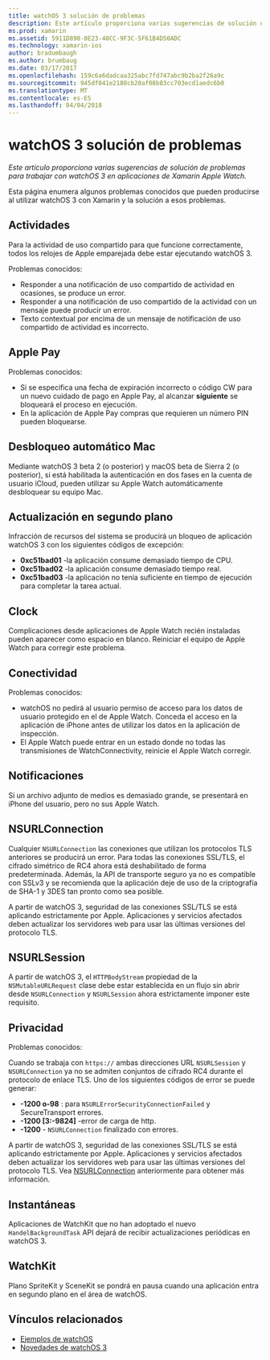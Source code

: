 ```yaml
---
title: watchOS 3 solución de problemas
description: Este artículo proporciona varias sugerencias de solución de problemas para trabajar con watchOS 3 en aplicaciones de Xamarin Apple Watch.
ms.prod: xamarin
ms.assetid: 5911D898-0E23-40CC-9F3C-5F61B4D50ADC
ms.technology: xamarin-ios
author: bradumbaugh
ms.author: brumbaug
ms.date: 03/17/2017
ms.openlocfilehash: 159c6a6dadcaa325abc7fd747abc9b2ba2f26a9c
ms.sourcegitcommit: 945df041e2180cb20af08b83cc703ecd1aedc6b0
ms.translationtype: MT
ms.contentlocale: es-ES
ms.lasthandoff: 04/04/2018
---
```

# <a name="watchos-3-troubleshooting"></a>watchOS 3 solución de problemas

_Este artículo proporciona varias sugerencias de solución de problemas para trabajar con watchOS 3 en aplicaciones de Xamarin Apple Watch._

Esta página enumera algunos problemas conocidos que pueden producirse al utilizar watchOS 3 con Xamarin y la solución a esos problemas.

## <a name="activities"></a>Actividades

Para la actividad de uso compartido para que funcione correctamente, todos los relojes de Apple emparejada debe estar ejecutando watchOS 3.

Problemas conocidos:

- Responder a una notificación de uso compartido de actividad en ocasiones, se produce un error.
- Responder a una notificación de uso compartido de la actividad con un mensaje puede producir un error.
- Texto contextual por encima de un mensaje de notificación de uso compartido de actividad es incorrecto.


## <a name="apple-pay"></a>Apple Pay

Problemas conocidos:

- Si se especifica una fecha de expiración incorrecto o código CW para un nuevo cuidado de pago en Apple Pay, al alcanzar **siguiente** se bloqueará el proceso en ejecución.
- En la aplicación de Apple Pay compras que requieren un número PIN pueden bloquearse.



## <a name="auto-mac-unlock"></a>Desbloqueo automático Mac

Mediante watchOS 3 beta 2 (o posterior) y macOS beta de Sierra 2 (o posterior), si está habilitada la autenticación en dos fases en la cuenta de usuario iCloud, pueden utilizar su Apple Watch automáticamente desbloquear su equipo Mac.



## <a name="background-refresh"></a>Actualización en segundo plano

Infracción de recursos del sistema se producirá un bloqueo de aplicación watchOS 3 con los siguientes códigos de excepción:

- **0xc51bad01** -la aplicación consume demasiado tiempo de CPU.
- **0xc51bad02** -la aplicación consume demasiado tiempo real.
- **0xc51bad03** -la aplicación no tenía suficiente en tiempo de ejecución para completar la tarea actual.



## <a name="clock"></a>Clock

Complicaciones desde aplicaciones de Apple Watch recién instaladas pueden aparecer como espacio en blanco. Reiniciar el equipo de Apple Watch para corregir este problema.


## <a name="connectivity"></a>Conectividad

Problemas conocidos:

- watchOS no pedirá al usuario permiso de acceso para los datos de usuario protegido en el de Apple Watch. Conceda el acceso en la aplicación de iPhone antes de utilizar los datos en la aplicación de inspección.
- El Apple Watch puede entrar en un estado donde no todas las transmisiones de WatchConnectivity, reinicie el Apple Watch corregir.


## <a name="notifications"></a>Notificaciones

Si un archivo adjunto de medios es demasiado grande, se presentará en iPhone del usuario, pero no sus Apple Watch.


## <a name="nsurlconnection"></a>NSURLConnection

Cualquier `NSURLConnection` las conexiones que utilizan los protocolos TLS anteriores se producirá un error. Para todas las conexiones SSL/TLS, el cifrado simétrico de RC4 ahora está deshabilitado de forma predeterminada. Además, la API de transporte seguro ya no es compatible con SSLv3 y se recomienda que la aplicación deje de uso de la criptografía de SHA-1 y 3DES tan pronto como sea posible.

A partir de watchOS 3, seguridad de las conexiones SSL/TLS se está aplicando estrictamente por Apple. Aplicaciones y servicios afectados deben actualizar los servidores web para usar las últimas versiones del protocolo TLS.


## <a name="nsurlsession"></a>NSURLSession

A partir de watchOS 3, el `HTTPBodyStream` propiedad de la `NSMutableURLRequest` clase debe estar establecida en un flujo sin abrir desde `NSURLConnection` y `NSURLSession` ahora estrictamente imponer este requisito.


## <a name="privacy"></a>Privacidad

Problemas conocidos:

Cuando se trabaja con `https://` ambas direcciones URL `NSURLSession` y `NSURLConnection` ya no se admiten conjuntos de cifrado RC4 durante el protocolo de enlace TLS. Uno de los siguientes códigos de error se puede generar:

- **-1200 o-98** : para `NSURLErrorSecurityConnectionFailed` y SecureTransport errores.
- **-1200 [3:-9824]** -error de carga de http.
- **-1200**  -  `NSURLConnection` finalizado con errores.

A partir de watchOS 3, seguridad de las conexiones SSL/TLS se está aplicando estrictamente por Apple. Aplicaciones y servicios afectados deben actualizar los servidores web para usar las últimas versiones del protocolo TLS. Vea [NSURLConnection](#NSURLConnection) anteriormente para obtener más información.


## <a name="snapshots"></a>Instantáneas

Aplicaciones de WatchKit que no han adoptado el nuevo `HandelBackgroundTask` API dejará de recibir actualizaciones periódicas en watchOS 3. 


## <a name="watchkit"></a>WatchKit

Plano SpriteKit y SceneKit se pondrá en pausa cuando una aplicación entra en segundo plano en el área de watchOS.


## <a name="related-links"></a>Vínculos relacionados

- [Ejemplos de watchOS](https://developer.xamarin.com/samples/watchos/all/)
- [Novedades de watchOS 3](https://developer.apple.com/library/prerelease/content/releasenotes/General/WhatsNewInwatchOS/Articles/watchOS3.html#//apple_ref/doc/uid/TP40017085-SW1)
